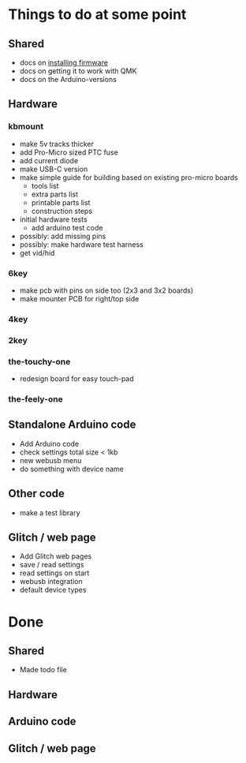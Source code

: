 # Things to do at some point

## Shared

* docs on [installing firmware](docs/firmware.md)
* docs on getting it to work with QMK
* docs on the Arduino-versions

## Hardware

### kbmount

* make 5v tracks thicker
* add Pro-Micro sized PTC fuse
* add current diode
* make USB-C version
* make simple guide for building based on existing pro-micro boards
  * tools list
  * extra parts list
  * printable parts list
  * construction steps
* initial hardware tests
  * add arduino test code
* possibly: add missing pins
* possibly: make hardware test harness
* get vid/hid

### 6key

* make pcb with pins on side too (2x3 and 3x2 boards)
* make mounter PCB for right/top side

### 4key

### 2key

### the-touchy-one

* redesign board for easy touch-pad

### the-feely-one


## Standalone Arduino code

* Add Arduino code
* check settings total size < 1kb
* new webusb menu
* do something with device name

## Other code

* make a test library

## Glitch / web page

* Add Glitch web pages
* save / read settings
* read settings on start
* webusb integration
* default device types


# Done

## Shared

* Made todo file

## Hardware

## Arduino code

## Glitch / web page

